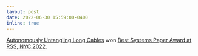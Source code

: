 ```yaml
---
layout: post
date: 2022-06-30 15:59:00-0400
inline: true
---
```


<a href="https://roboticsconference.org/2022/program/papers/034/">Autonomously Untangling Long Cables</a> won <a href="https://roboticsconference.org/202/program/papers/034/">Best Systems Paper Award at RSS, NYC 2022</a>.